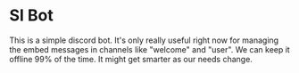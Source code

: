 # SI Bot

This is a simple discord bot. It's only really useful right now for managing the embed messages
in channels like "welcome" and "user". We can keep it offline 99% of the time. It might get
smarter as our needs change.
